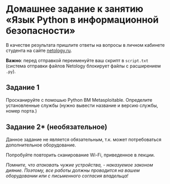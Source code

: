 
# Домашнее задание к занятию «Язык Python в информационной безопасности»

В качестве результата пришлите ответы на вопросы в личном кабинете студента на сайте [netology.ru](https://netology.ru/).

**Важно**: перед отправкой переименуйте ваш скрипт в `script.txt` (система отправки файлов Netology блокирует файлы с расширением `.py`).



## Задание 1

Просканируйте с помошью Python ВМ Metasploitable. Определите установленные службы (нужно вывести название и версию службы, номер порта.)

## Задание 2* (необязательное)

Данное задание не является обязательным, т.к. может потребоваться дополнительное оборудование.

Попробуйте повторить сканирование Wi-Fi, приведенное в лекции.

*Помните, что атаковать чужие устройства, - наказуемое законом дияние. Поэтому, все работы должны проводится на вашем оборудовании или с письменного согласия владельца!*
